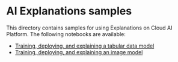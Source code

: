 # AI Explanations samples

This directory contains samples for using Explanations on Cloud AI Platform. The following notebooks are available:

* [Training, deploying, and explaining a tabular data model](./ai-explanations-tabular.ipynb)
* [Training, deploying, and explaining an image model](./ai-explanations-image.ipynb)
